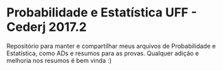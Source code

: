 # Probabilidade e Estatística UFF - Cederj 2017.2

Repositório para manter e compartilhar meus arquivos de Probabilidade e Estatística, como ADs e resumos para as provas. Qualquer adição e melhoria nos resumos é bem vinda :)
